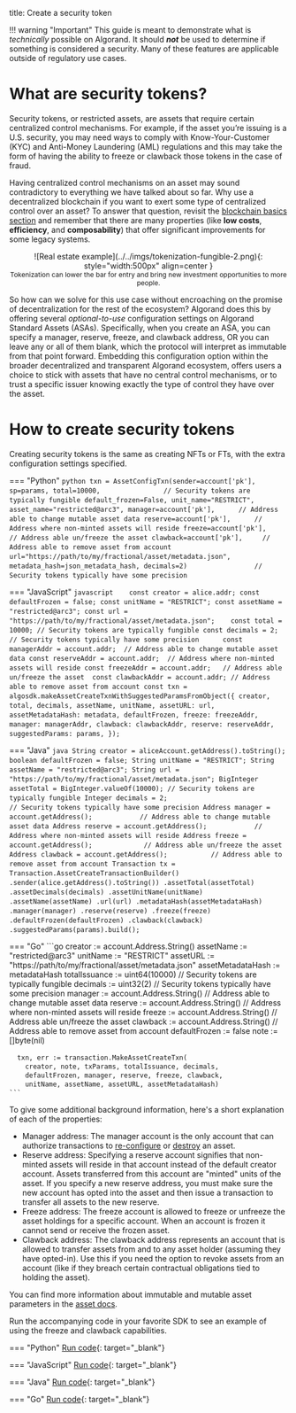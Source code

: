 title: Create a security token

!!! warning "Important"
    This guide is meant to demonstrate what is _technically_ possible on Algorand. It should **_not_** be used to determine if something is considered a security. Many of these features are applicable outside of regulatory use cases.

# What are security tokens?

Security tokens, or restricted assets, are assets that require certain centralized control mechanisms. For example, if the asset you’re issuing is a U.S. security, you may need ways to comply with Know-Your-Customer (KYC) and Anti-Money Laundering (AML) regulations and this may take the form of having the ability to freeze or clawback those tokens in the case of fraud. 

Having centralized control mechanisms on an asset may sound contradictory to everything we have talked about so far. Why use a decentralized blockchain if you want to exert some type of centralized control over an asset? To answer that question, revisit the [blockchain basics section](../../basics/what_is_blockchain/#how-will-blockchain-benefit-my-application) and remember that there are many properties (like **low costs**, **efficiency**, and **composability**) that offer significant improvements for some legacy systems.

<center>
![Real estate example](../../imgs/tokenization-fungible-2.png){: style="width:500px" align=center }
<figcaption style="font-size:12px">Tokenization can lower the bar for entry and bring new investment opportunities to more people.</figcaption>
</center>

So how can we solve for this use case without encroaching on the promise of decentralization for the rest of the ecosystem? Algorand does this by offering several _optional-to-use_ configuration settings on Algorand Standard Assets (ASAs). Specifically, when you create an ASA, you can specify a manager, reserve, freeze, and clawback address, OR you can leave any or all of them blank, which the protocol will interpret as immutable from that point forward.  Embedding this configuration option within the broader decentralized and transparent Algorand ecosystem, offers users a choice to stick with assets that have no central control mechanisms, or to trust a specific issuer knowing exactly the type of control they have over the asset.

# How to create security tokens
Creating security tokens is the same as creating NFTs or FTs, with the extra configuration settings specified. 

=== "Python"
    ```python
    txn = AssetConfigTxn(sender=account['pk'],
                        sp=params,
                        total=10000,                // Security tokens are typically fungible
                        default_frozen=False,
                        unit_name="RESTRICT",
                        asset_name="restricted@arc3",
                        manager=account['pk'],      // Address able to change mutable asset data
                        reserve=account['pk'],      // Address where non-minted assets will reside
                        freeze=account['pk'],       // Address able un/freeze the asset
                        clawback=account['pk'],     // Address able to remove asset from account
                        url="https://path/to/my/fractional/asset/metadata.json",
                        metadata_hash=json_metadata_hash,
                        decimals=2)                 // Security tokens typically have some precision
    ```

=== "JavaScript"
    ```javascript   
    const creator = alice.addr;
    const defaultFrozen = false;
    const unitName = "RESTRICT";
    const assetName = "restricted@arc3";
    const url = "https://path/to/my/fractional/asset/metadata.json";   
    const total = 10000; // Security tokens are typically fungible
    const decimals = 2;  // Security tokens typically have some precision     
    const managerAddr = account.addr;  // Address able to change mutable asset data
    const reserveAddr = account.addr;  // Address where non-minted assets will reside
    const freezeAddr = account.addr;   // Address able un/freeze the asset 
    const clawbackAddr = account.addr; // Address able to remove asset from account
    const txn = algosdk.makeAssetCreateTxnWithSuggestedParamsFromObject({
        creator,
        total,
        decimals,
        assetName,
        unitName,
        assetURL: url,
        assetMetadataHash: metadata,
        defaultFrozen,
        freeze: freezeAddr,
        manager: managerAddr,
        clawback: clawbackAddr,
        reserve: reserveAddr,
        suggestedParams: params,
    });
    ```

=== "Java"
    ```java
        String creator = aliceAccount.getAddress().toString();
        boolean defaultFrozen = false;
        String unitName = "RESTRICT";
        String assetName = "restricted@arc3";
        String url = "https://path/to/my/fractional/asset/metadata.json";
        BigInteger assetTotal = BigInteger.valueOf(10000); // Security tokens are typically fungible
        Integer decimals = 2;                              // Security tokens typically have some precision
        Address manager = account.getAddress();            // Address able to change mutable asset data
        Address reserve = account.getAddress();            // Address where non-minted assets will reside
        Address freeze = account.getAddress();             // Address able un/freeze the asset
        Address clawback = account.getAddress();           // Address able to remove asset from account
        Transaction tx = Transaction.AssetCreateTransactionBuilder()
                .sender(alice.getAddress().toString())
                .assetTotal(assetTotal)
                .assetDecimals(decimals)
                .assetUnitName(unitName)
                .assetName(assetName)
                .url(url)
                .metadataHash(assetMetadataHash)
                .manager(manager)
                .reserve(reserve)
                .freeze(freeze)
                .defaultFrozen(defaultFrozen)
                .clawback(clawback)
                .suggestedParams(params).build();
    ```

=== "Go"
    ```go
    creator := account.Address.String()
	  assetName := "restricted@arc3"
	  unitName := "RESTRICT"
	  assetURL := "https://path/to/my/fractional/asset/metadata.json"
	  assetMetadataHash := metadataHash
	  totalIssuance := uint64(10000)       // Security tokens are typically fungible
	  decimals := uint32(2)                // Security tokens typically have some precision
	  manager := account.Address.String()  // Address able to change mutable asset data
	  reserve := account.Address.String()  // Address where non-minted assets will reside
	  freeze := account.Address.String()   // Address able un/freeze the asset
	  clawback := account.Address.String() // Address able to remove asset from account
	  defaultFrozen := false
	  note := []byte(nil)

      txn, err := transaction.MakeAssetCreateTxn(
		creator, note, txParams, totalIssuance, decimals,
		defaultFrozen, manager, reserve, freeze, clawback,
		unitName, assetName, assetURL, assetMetadataHash)
    ```

To give some additional background information, here's a short explanation of each of the properties:

- Manager address: The manager account is the only account that can authorize transactions to [re-configure](https://developer.algorand.org/docs/get-details/asa/#modifying-an-asset) or [destroy](https://developer.algorand.org/docs/get-details/asa/#destroying-an-asset) an asset.
- Reserve address: Specifying a reserve account signifies that non-minted assets will reside in that account instead of the default creator account. Assets transferred from this account are "minted" units of the asset. If you specify a new reserve address, you must make sure the new account has opted into the asset and then issue a transaction to transfer all assets to the new reserve.
- Freeze address: The freeze account is allowed to freeze or unfreeze the asset holdings for a specific account. When an account is frozen it cannot send or receive the frozen asset.
- Clawback address: The clawback address represents an account that is allowed to transfer assets from and to any asset holder (assuming they have opted-in). Use this if you need the option to revoke assets from an account (like if they breach certain contractual obligations tied to holding the asset).

You can find more information about immutable and mutable asset parameters in the [asset docs](https://developer.algorand.org/docs/get-details/asa/#asset-parameters).

Run the accompanying code in your favorite SDK to see an example of using the freeze and clawback capabilities.

=== "Python"
    [Run code](https://replit.com/@Algorand/CreateSecurityTokenPython#main.py){: target="_blank"}

=== "JavaScript"
    [Run code](https://replit.com/@Algorand/ASASecurityTokensJS#main.js){: target="_blank"}

=== "Java"
    [Run code](https://replit.com/@Algorand/ASASecurityTokensJava#Main.java){: target="_blank"}

=== "Go"
    [Run code](https://replit.com/@Algorand/createSecurityTokenGo#main.go){: target="_blank"}


